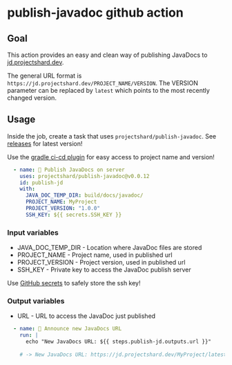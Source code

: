 # publish-javadoc github action
## Goal
This action provides an easy and clean way of publishing JavaDocs to [jd.projectshard.dev](https://jd.projectshard.dev). 

The general URL format is `https://jd.projectshard.dev/PROJECT_NAME/VERSION`. The VERSION parameter can be replaced by `latest` which points to the most recently changed version.

## Usage
Inside the job, create a task that uses `projectshard/publish-javadoc`. See [releases](https://github.com/projectshard/publish-javadoc/tags) for latest version!

Use the [gradle ci-cd plugin](https://repo.projectshard.dev/#browse/browse:maven-releases:dev%2Fprojectshard%2Fbuild%2Fci-cd) for easy access to project name and version!

```yaml
  - name: 📣 Publish JavaDocs on server
    uses: projectshard/publish-javadoc@v0.0.12
    id: publish-jd
    with:
      JAVA_DOC_TEMP_DIR: build/docs/javadoc/
      PROJECT_NAME: MyProject
      PROJECT_VERSION: "1.0.0"
      SSH_KEY: ${{ secrets.SSH_KEY }}
```

### Input variables
* JAVA_DOC_TEMP_DIR - Location where JavaDoc files are stored
* PROJECT_NAME - Project name, used in published url
* PROJECT_VERSION - Project version, used in published url
* SSH_KEY - Private key to access the JavaDoc publish server 

Use [GitHub secrets](https://docs.github.com/en/actions/security-for-github-actions/security-guides/using-secrets-in-github-actions#about-secrets) to safely store the ssh key! 

### Output variables
* URL - URL to access the JavaDoc just published

```yaml
  - name: 📣 Announce new JavaDocs URL
    run: |
      echo "New JavaDocs URL: ${{ steps.publish-jd.outputs.url }}"
      
    # -> New JavaDocs URL: https://jd.projectshard.dev/MyProject/latest/
```